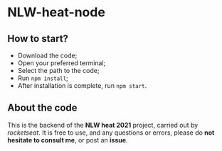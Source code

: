# NLW-heat-node

## How to start?

- Download the code;
- Open your preferred terminal;
- Select the path to the code;
- Run ```npm install```;
- After installation is complete, run ```npm start```.

## About the code

This is the backend of the **NLW heat 2021** project, carried out by _rocketseat_. It is free to use, and any questions or errors, please do **not hesitate to consult me**, or post an **issue**.

